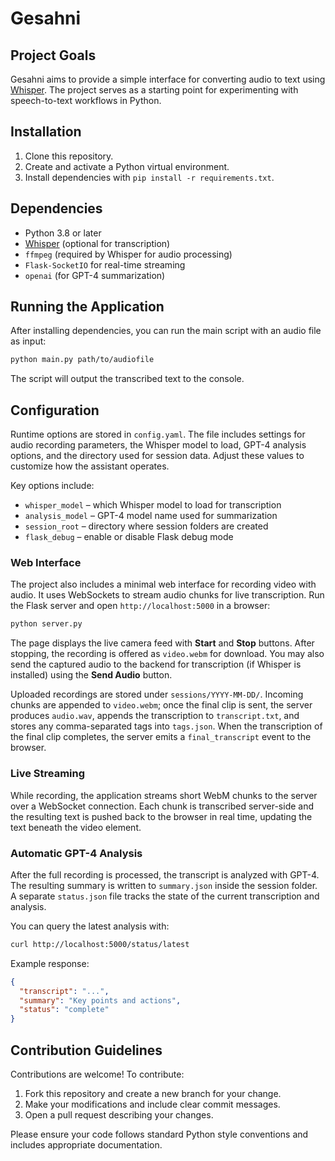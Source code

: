 # Gesahni

## Project Goals

Gesahni aims to provide a simple interface for converting audio to text using [Whisper](https://github.com/openai/whisper). The project serves as a starting point for experimenting with speech-to-text workflows in Python.

## Installation

1. Clone this repository.
2. Create and activate a Python virtual environment.
3. Install dependencies with `pip install -r requirements.txt`.

## Dependencies

- Python 3.8 or later
- [Whisper](https://github.com/openai/whisper) (optional for transcription)
- `ffmpeg` (required by Whisper for audio processing)
- `Flask-SocketIO` for real-time streaming
- `openai` (for GPT-4 summarization)

## Running the Application

After installing dependencies, you can run the main script with an audio file as input:

```bash
python main.py path/to/audiofile
```

The script will output the transcribed text to the console.

## Configuration

Runtime options are stored in `config.yaml`. The file includes settings for
audio recording parameters, the Whisper model to load, GPT-4 analysis options,
and the directory used for session data. Adjust these values to customize how
the assistant operates.

Key options include:

- `whisper_model` – which Whisper model to load for transcription
- `analysis_model` – GPT-4 model name used for summarization
- `session_root` – directory where session folders are created
- `flask_debug` – enable or disable Flask debug mode

### Web Interface

The project also includes a minimal web interface for recording video with audio. It uses WebSockets to stream audio chunks for live transcription.
Run the Flask server and open `http://localhost:5000` in a browser:

```bash
python server.py
```

The page displays the live camera feed with **Start** and **Stop** buttons. After stopping, the recording is offered as `video.webm` for download. You may also send the captured audio to the backend for transcription (if Whisper is installed) using the **Send Audio** button.

Uploaded recordings are stored under `sessions/YYYY-MM-DD/`. Incoming chunks are appended to `video.webm`; once the final clip is sent, the server produces `audio.wav`, appends the transcription to `transcript.txt`, and stores any comma-separated tags into `tags.json`. When the transcription of the final clip completes, the server emits a `final_transcript` event to the browser.

### Live Streaming

While recording, the application streams short WebM chunks to the server over a WebSocket connection. Each chunk is transcribed server-side and the resulting text is pushed back to the browser in real time, updating the text beneath the video element.

### Automatic GPT-4 Analysis

After the full recording is processed, the transcript is analyzed with GPT-4. The
resulting summary is written to `summary.json` inside the session folder. A
separate `status.json` file tracks the state of the current transcription and
analysis.

You can query the latest analysis with:

```bash
curl http://localhost:5000/status/latest
```

Example response:

```json
{
  "transcript": "...", 
  "summary": "Key points and actions",
  "status": "complete"
}
```

## Contribution Guidelines

Contributions are welcome! To contribute:

1. Fork this repository and create a new branch for your change.
2. Make your modifications and include clear commit messages.
3. Open a pull request describing your changes.

Please ensure your code follows standard Python style conventions and includes appropriate documentation.
